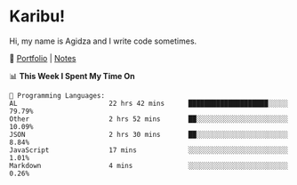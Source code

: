 # Karibu!
Hi, my name is Agidza and I write code sometimes.

🫧 [Portfolio](https://lynnagidza.github.io/) | [Notes](https://medium.com/me/stories/public)

<!--START_SECTION:waka-->
📊 **This Week I Spent My Time On** 

```text
💬 Programming Languages: 
AL                       22 hrs 42 mins      ████████████████████░░░░░   79.79% 
Other                    2 hrs 52 mins       ██░░░░░░░░░░░░░░░░░░░░░░░   10.09% 
JSON                     2 hrs 30 mins       ██░░░░░░░░░░░░░░░░░░░░░░░   8.84% 
JavaScript               17 mins             ░░░░░░░░░░░░░░░░░░░░░░░░░   1.01% 
Markdown                 4 mins              ░░░░░░░░░░░░░░░░░░░░░░░░░   0.26%

```


<!--END_SECTION:waka-->
<!--#### 💟 **Digital Swag**
[![@agidza's Holopin board](https://holopin.me/agidza)](https://holopin.io/@agidza)
